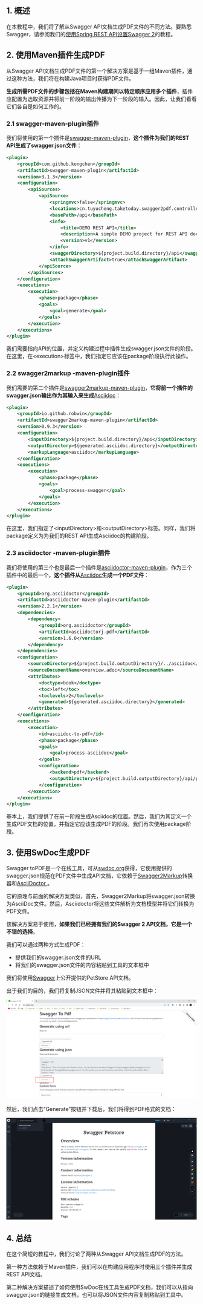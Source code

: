 ## 1. 概述

在本教程中，我们将了解从Swagger API文档生成PDF文件的不同方法。要熟悉Swagger，请参阅我们的[使用Spring REST API设置Swagger 2](https://www.baeldung.com/swagger-2-documentation-for-spring-rest-api)的教程。

## 2. 使用Maven插件生成PDF

从Swagger API文档生成PDF文件的第一个解决方案是基于一组Maven插件，通过这种方法，我们将在构建Java项目时获得PDF文件。

**生成所需PDF文件的步骤包括在Maven构建期间以特定顺序应用多个插件**，插件应配置为选取资源并将前一阶段的输出传播为下一阶段的输入。因此，让我们看看它们各自是如何工作的。

### 2.1 swagger-maven-plugin插件

我们将使用的第一个插件是[swagger-maven-plugin](https://search.maven.org/artifact/com.github.kongchen/swagger-maven-plugin/3.1.8/maven-plugin)，**这个插件为我们的REST API生成了swagger.json文件**：

```xml
<plugin>
    <groupId>com.github.kongchen</groupId>
    <artifactId>swagger-maven-plugin</artifactId>
    <version>3.1.3</version>
    <configuration>
        <apiSources>
            <apiSource>
                <springmvc>false</springmvc>
                <locations>cn.tuyucheng.taketoday.swagger2pdf.controller.UserController</locations>
                <basePath>/api</basePath>
                <info>
                    <title>DEMO REST API</title>
                    <description>A simple DEMO project for REST API documentation</description>
                    <version>v1</version>
                </info>
                <swaggerDirectory>${project.build.directory}/api</swaggerDirectory>
                <attachSwaggerArtifact>true</attachSwaggerArtifact>
            </apiSource>
        </apiSources>
    </configuration>
    <executions>
        <execution>
            <phase>package</phase>
            <goals>
                <goal>generate</goal>
            </goals>
        </execution>
    </executions>
</plugin>
```

我们需要指向API的位置，并定义构建过程中插件生成swagger.json文件的阶段。在这里，在<execution\>标签中，我们指定它应该在package阶段执行此操作。

### 2.2 swagger2markup -maven-plugin插件

我们需要的第二个插件是[swagger2markup-maven-plugin](https://search.maven.org/artifact/io.github.robwin/swagger2markup-maven-plugin/0.9.3/jar)，**它将前一个插件的swagger.json输出作为其输入来生成**[Asciidoc](https://www.baeldung.com/asciidoctor)：

```xml
<plugin>
    <groupId>io.github.robwin</groupId>
    <artifactId>swagger2markup-maven-plugin</artifactId>
    <version>0.9.3</version>
    <configuration>
        <inputDirectory>${project.build.directory}/api</inputDirectory>
        <outputDirectory>${generated.asciidoc.directory}</outputDirectory>
        <markupLanguage>asciidoc</markupLanguage>
    </configuration>
    <executions>
        <execution>
            <phase>package</phase>
            <goals>
                <goal>process-swagger</goal>
            </goals>
        </execution>
    </executions>
</plugin>
```

在这里，我们指定了<inputDirectory\>和<outputDirectory\>标签。同样，我们将package定义为为我们的REST API生成Asciidoc的构建阶段。

### 2.3 asciidoctor -maven-plugin插件

我们将使用的第三个也是最后一个插件是[asciidoctor-maven-plugin](https://search.maven.org/artifact/org.asciidoctor/asciidoctor-maven-plugin/2.2.1/maven-plugin)，作为三个插件中的最后一个，**这个插件从**[Asciidoc](https://www.baeldung.com/asciidoctor)**生成一个PDF文件**：

```xml
<plugin>
    <groupId>org.asciidoctor</groupId>
    <artifactId>asciidoctor-maven-plugin</artifactId>
    <version>2.2.1</version>
    <dependencies>
        <dependency>
            <groupId>org.asciidoctor</groupId>
            <artifactId>asciidoctorj-pdf</artifactId>
            <version>1.6.0</version>
        </dependency>
    </dependencies>
    <configuration>
        <sourceDirectory>${project.build.outputDirectory}/../asciidoc</sourceDirectory>
        <sourceDocumentName>overview.adoc</sourceDocumentName>
        <attributes>
            <doctype>book</doctype>
            <toc>left</toc>
            <toclevels>2</toclevels>
            <generated>${generated.asciidoc.directory}</generated>
        </attributes>
    </configuration>
    <executions>
        <execution>
            <id>asciidoc-to-pdf</id>
            <phase>package</phase>
            <goals>
                <goal>process-asciidoc</goal>
            </goals>
            <configuration>
                <backend>pdf</backend>
                <outputDirectory>${project.build.outputDirectory}/api/pdf</outputDirectory>
            </configuration>
        </execution>
    </executions>
</plugin>
```

基本上，我们提供了在前一阶段生成Asciidoc的位置。然后，我们为其定义一个生成PDF文档的位置，并指定它应该生成PDF的阶段。我们再次使用package阶段。

## 3. 使用SwDoc生成PDF

Swagger toPDF是一个在线工具，可从[swdoc.org](https://www.swdoc.org/)获得，它使用提供的swagger.json规范在PDF文件中生成API文档，它依赖于[Swagger2Markup](https://github.com/Swagger2Markup/swagger2markup-cli)转换器和[AsciiDoctor ](https://asciidoctor.org/)。

它的原理与前面的解决方案类似，首先，Swagger2Markup将swagger.json转换为AsciiDoc文件。然后，Asciidoctor将这些文件解析为文档模型并将它们转换为PDF文件。

该解决方案易于使用，**如果我们已经拥有我们的Swagger 2 API文档，它是一个不错的选择**。

我们可以通过两种方式生成PDF：

-   提供我们的swagger.json文件的URL
-   将我们的swagger.json文件的内容粘贴到工具的文本框中

我们将使用[Swagger](https://petstore.swagger.io/)上公开提供的PetStore API文档。

出于我们的目的，我们将复制JSON文件并将其粘贴到文本框中：

<img src="../assets/img.png">

然后，我们点击“Generate”按钮并下载后，我们将得到PDF格式的文档：

<img src="../assets/img_1.png">

## 4. 总结

在这个简短的教程中，我们讨论了两种从Swagger API文档生成PDF的方法。

第一种方法依赖于Maven插件，我们可以在构建应用程序时使用三个插件并生成REST API文档。

第二种解决方案描述了如何使用SwDoc在线工具生成PDF文档，我们可以从指向swagger.json的链接生成文档，也可以将JSON文件内容复制粘贴到工具中。